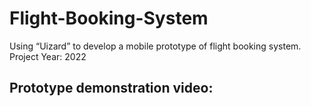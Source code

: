 # Flight-Booking-System
Using “Uizard” to develop a mobile prototype of flight booking system. Project Year: 2022

<h2>Prototype demonstration video:</h2>
<a href="https://youtu.be/7HGqxqlMM00?si=vT08AJ_e5KmYYdef><img width="809" height="540" alt="image" src="https://github.com/user-attachments/assets/d5269676-232b-468e-b8fc-9f43cb988088" /></a>


